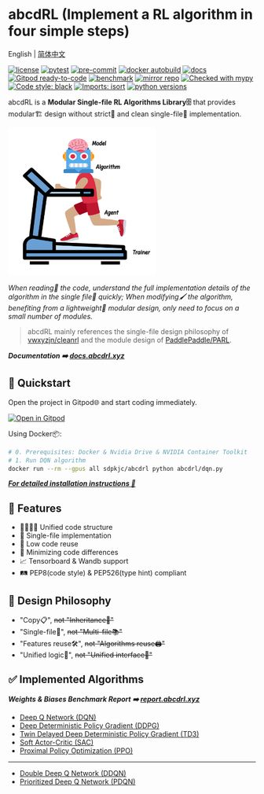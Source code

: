 # **abcdRL** (Implement a RL algorithm in four simple steps)

English | [简体中文](./README.cn.md)

[![license](https://img.shields.io/badge/license-MIT-green)](https://github.com/sdpkjc/abcdrl)
[![pytest](https://github.com/sdpkjc/abcdrl/actions/workflows/test.yml/badge.svg)](https://github.com/sdpkjc/abcdrl/actions/workflows/test.yml)
[![pre-commit](https://github.com/sdpkjc/abcdrl/actions/workflows/pre-commit.yml/badge.svg)](https://github.com/sdpkjc/abcdrl/actions/workflows/pre-commit.yml)
[![docker autobuild](https://img.shields.io/docker/cloud/build/sdpkjc/abcdrl)](https://hub.docker.com/r/sdpkjc/abcdrl/)
[![docs](https://img.shields.io/github/deployments/sdpkjc/abcdrl/Production?label=docs&logo=vercel)](https://docs.abcdrl.xyz/)
[![Gitpod ready-to-code](https://img.shields.io/badge/Gitpod-ready--to--code-908a85?logo=gitpod)](https://gitpod.io/#https://github.com/sdpkjc/abcdrl)
[![benchmark](https://img.shields.io/badge/Weights%20&%20Biases-benchmark-FFBE00?logo=weightsandbiases)](https://report.abcdrl.xyz/)
[![mirror repo](https://img.shields.io/badge/Gitee-mirror%20repo-black?style=flat&labelColor=C71D23&logo=gitee)](https://gitee.com/sdpkjc/abcdrl/)
[![Checked with mypy](https://img.shields.io/badge/mypy-checked-blue)](http://mypy-lang.org/)
[![Code style: black](https://img.shields.io/badge/code%20style-black-000000.svg)](https://github.com/psf/black)
[![Imports: isort](https://img.shields.io/badge/%20imports-isort-%231674b1?style=flat&labelColor=ef8336)](https://pycqa.github.io/isort/)
[![python versions](https://img.shields.io/badge/python-3.8|3.9|3.10-blue)](https://www.python.org/)

abcdRL is a **Modular Single-file RL Algorithms Library🗄** that provides modular🏗 design without strict🚥 and clean single-file📜 implementation.

<img src="docs/imgs/adam.svg" width="300"/>

*When reading📖 the code, understand the full implementation details of the algorithm in the single file📜 quickly; When modifying🖌 the algorithm, benefiting from a lightweight🍃 modular design, only need to focus on a small number of modules.*

> abcdRL mainly references the single-file design philosophy of [vwxyzjn/cleanrl](https://github.com/vwxyzjn/cleanrl/) and the module design of [PaddlePaddle/PARL](https://github.com/PaddlePaddle/PARL/).

***Documentation ➡️ [docs.abcdrl.xyz](https://abcdrl.xyz)***

## 🚀 Quickstart

Open the project in Gitpod🌐 and start coding immediately.

[![Open in Gitpod](https://gitpod.io/button/open-in-gitpod.svg)](https://gitpod.io/#https://github.com/sdpkjc/abcdrl)

Using Docker📦:

```bash
# 0. Prerequisites: Docker & Nvidia Drive & NVIDIA Container Toolkit
# 1. Run DQN algorithm
docker run --rm --gpus all sdpkjc/abcdrl python abcdrl/dqn.py
```

***[For detailed installation instructions 👀](https://docs.abcdrl.xyz/install/)***

## 🐼 Features

- 👨‍👩‍👧‍👦 Unified code structure
- 📄 Single-file implementation
- 🐷 Low code reuse
- 📐 Minimizing code differences
- 📈 Tensorboard & Wandb support
- 🛤 PEP8(code style) & PEP526(type hint) compliant

## 🗽 Design Philosophy

- "Copy📋", ~~not "Inheritance🧬"~~
- "Single-file📜", ~~not "Multi-file📚"~~
- "Features reuse🛠", ~~not "Algorithms reuse🖨"~~
- "Unified logic🤖", ~~not "Unified interface🔌"~~

## ✅ Implemented Algorithms

***Weights & Biases Benchmark Report ➡️ [report.abcdrl.xyz](https://report.abcdrl.xyz)***

- [Deep Q Network (DQN)](https://doi.org/10.1038/nature14236)
- [Deep Deterministic Policy Gradient (DDPG)](http://arxiv.org/abs/1509.02971)
- [Twin Delayed Deep Deterministic Policy Gradient (TD3)](http://arxiv.org/abs/1802.09477)
- [Soft Actor-Critic (SAC)](http://arxiv.org/abs/1801.01290)
- [Proximal Policy Optimization (PPO)](http://arxiv.org/abs/1802.09477)

---

- [Double Deep Q Network (DDQN)](http://arxiv.org/abs/1509.06461)
- [Prioritized Deep Q Network (PDQN)](http://arxiv.org/abs/1511.05952)
